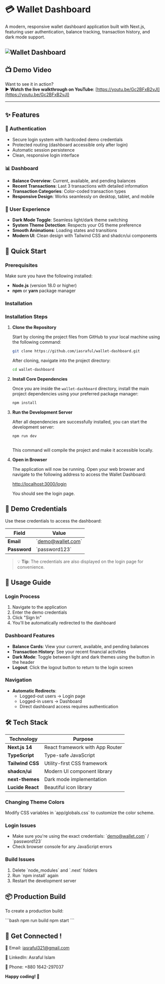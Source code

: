 # 💳 Wallet Dashboard

A modern, responsive wallet dashboard application built with Next.js, featuring user authentication, balance tracking, transaction history, and dark mode support.

![Wallet Dashboard](https://images.unsplash.com/photo-1563013544-824ae1b704d3?auto=format&fit=crop&w=1200&h=600&q=80)
---

## 📺 Demo Video

Want to see it in action?  
▶️ **Watch the live walkthrough on YouTube**: [https://youtu.be/Gc2BFxB2vJI](https://youtu.be/Gc2BFxB2vJI)

---
## ✨ Features

### 🔐 Authentication
- Secure login system with hardcoded demo credentials
- Protected routing (dashboard accessible only after login)
- Automatic session persistence
- Clean, responsive login interface

### 📊 Dashboard
- **Balance Overview**: Current, available, and pending balances
- **Recent Transactions**: Last 3 transactions with detailed information
- **Transaction Categories**: Color-coded transaction types
- **Responsive Design**: Works seamlessly on desktop, tablet, and mobile

### 🎨 User Experience
- **Dark Mode Toggle**: Seamless light/dark theme switching
- **System Theme Detection**: Respects your OS theme preference
- **Smooth Animations**: Loading states and transitions
- **Modern UI**: Clean design with Tailwind CSS and shadcn/ui components

## 🚀 Quick Start

### Prerequisites

Make sure you have the following installed:
- **Node.js** (version 18.0 or higher)
- **npm** or **yarn** package manager

### Installation

### Installation Steps

1.  **Clone the Repository**

    Start by cloning the project files from GitHub to your local machine using the following command:

    ```bash
    git clone https://github.com/iasraful/wallet-dashboard.git
    ```

    After cloning, navigate into the project directory:

    ```bash
    cd wallet-dashboard

    ```

2.  **Install Core Dependencies**

    Once you are inside the `wallet-dashboard` directory, install the main project dependencies using your preferred package manager:

    ```bash
    npm install

    ```


3.  **Run the Development Server**

    After all dependencies are successfully installed, you can start the development server:

    ```bash
    npm run dev
  
    ```

    This command will compile the project and make it accessible locally.

4.  **Open in Browser**

    The application will now be running. Open your web browser and navigate to the following address to access the Wallet Dashboard:

    [http://localhost:3000/login](http://localhost:3000/login)

    You should see the login page.

## 🔑 Demo Credentials

Use these credentials to access the dashboard:

| Field | Value |
|-------|-------|
| **Email** | \`demo@wallet.com\` |
| **Password** | \`password123\` |

> 💡 **Tip**: The credentials are also displayed on the login page for convenience.

## 📱 Usage Guide

### Login Process
1. Navigate to the application
2. Enter the demo credentials
3. Click "Sign In"
4. You'll be automatically redirected to the dashboard

### Dashboard Features
- **Balance Cards**: View your current, available, and pending balances
- **Transaction History**: See your recent financial activities
- **Dark Mode**: Toggle between light and dark themes using the button in the header
- **Logout**: Click the logout button to return to the login screen

### Navigation
- **Automatic Redirects**: 
  - Logged-out users → Login page
  - Logged-in users → Dashboard
  - Direct dashboard access requires authentication

## 🛠️ Tech Stack

| Technology | Purpose |
|------------|---------|
| **Next.js 14** | React framework with App Router |
| **TypeScript** | Type-safe JavaScript |
| **Tailwind CSS** | Utility-first CSS framework |
| **shadcn/ui** | Modern UI component library |
| **next-themes** | Dark mode implementation |
| **Lucide React** | Beautiful icon library |


### Changing Theme Colors
Modify CSS variables in \`app/globals.css\` to customize the color scheme.

### Login Issues
- Make sure you're using the exact credentials: \`demo@wallet.com\` / \`password123\`
- Check browser console for any JavaScript errors

### Build Issues
1. Delete \`node_modules\` and \`.next\` folders
2. Run \`npm install\` again
3. Restart the development server

## 📦 Production Build

To create a production build:

\`\`\`bash
npm run build
npm start
\`\`\`

## 🤝 Get Connected !

📧 Email: iasraful321@gmail.com

💼 LinkedIn: Asraful Islam

📱 Phone: +880 1642-297037

**Happy coding! 🚀**

